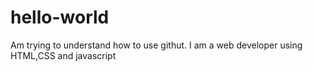 # hello-world

Am trying to understand how to use githut. I am a web developer using HTML,CSS and javascript
